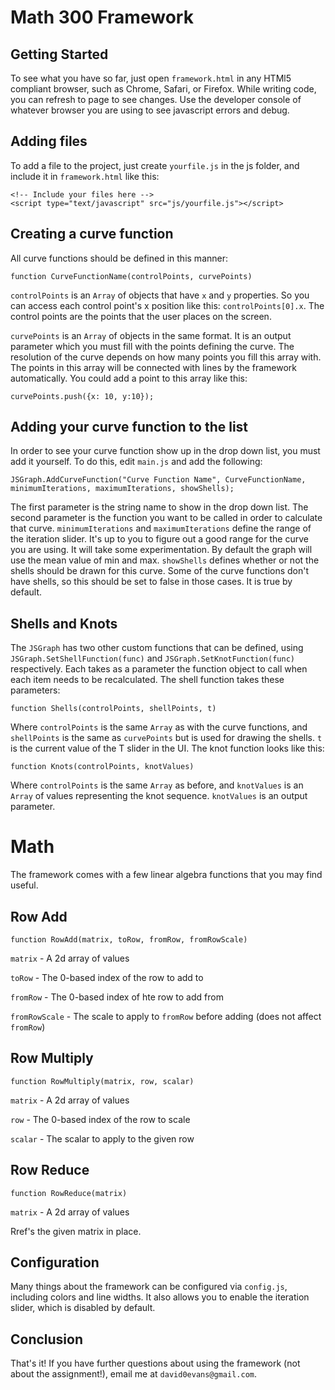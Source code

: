 Math 300 Framework
===

Getting Started
---
To see what you have so far, just open `framework.html` in any HTMl5 compliant browser, such as Chrome, Safari, or Firefox. While writing code, you can refresh to page to see changes. Use the developer console of whatever browser you are using to see javascript errors and debug.

Adding files
---
To add a file to the project, just create `yourfile.js` in the js folder, and include it in `framework.html` like this:

    <!-- Include your files here -->
    <script type="text/javascript" src="js/yourfile.js"></script>

Creating a curve function
---
All curve functions should be defined in this manner:

    function CurveFunctionName(controlPoints, curvePoints)

`controlPoints` is an `Array` of objects that have `x` and `y` properties. So you can access each control point's x position like this: `controlPoints[0].x`. The control points are the points that the user places on the screen.

`curvePoints` is an `Array` of objects in the same format. It is an output parameter which you must fill with the points defining the curve. The resolution of the curve depends on how many points you fill this array with. The points in this array will be connected with lines by the framework automatically. You could add a point to this array like this:

    curvePoints.push({x: 10, y:10});

Adding your curve function to the list
---
In order to see your curve function show up in the drop down list, you must add it yourself. To do this, edit `main.js` and add the following:

    JSGraph.AddCurveFunction("Curve Function Name", CurveFunctionName, minimumIterations, maximumIterations, showShells);

  The first parameter is the string name to show in the drop down list. The second parameter is the function you want to be called in order to calculate that curve. `minimumIterations` and `maximumIterations` define the range of the iteration slider. It's up to you to figure out a good range for the curve you are using. It will take some experimentation. By default the graph will use the mean value of min and max. `showShells` defines whether or not the shells should be drawn for this curve. Some of the curve functions don't have shells, so this should be set to false in those cases. It is true by default.

Shells and Knots
---
  The `JSGraph` has two other custom functions that can be defined, using `JSGraph.SetShellFunction(func)` and `JSGraph.SetKnotFunction(func)` respectively. Each takes as a parameter the function object to call when each item needs to be recalculated. The shell function takes these parameters:

    function Shells(controlPoints, shellPoints, t)

Where `controlPoints` is the same `Array` as with the curve functions, and `shellPoints` is the same as `curvePoints` but is used for drawing the shells. `t` is the current value of the T slider in the UI. The knot function looks like this:

    function Knots(controlPoints, knotValues)

Where `controlPoints` is the same `Array` as before, and `knotValues` is an `Array` of values representing the knot sequence. `knotValues` is an output parameter.

Math
===
The framework comes with a few linear algebra functions that you may find useful.


Row Add
---
    function RowAdd(matrix, toRow, fromRow, fromRowScale)

`matrix` - A 2d array of values

`toRow` - The 0-based index of the row to add to

`fromRow` - The 0-based index of hte row to add from

`fromRowScale` - The scale to apply to `fromRow` before adding (does not affect `fromRow`)


Row Multiply
---
    function RowMultiply(matrix, row, scalar)

`matrix` - A 2d array of values

`row` - The 0-based index of the row to scale

`scalar` - The scalar to apply to the given row

Row Reduce
---
    function RowReduce(matrix)

`matrix` - A 2d array of values

Rref's the given matrix in place.

Configuration
---

Many things about the framework can be configured via `config.js`, including colors and line widths. It also allows you to enable the iteration slider, which is disabled by default.

Conclusion
---
That's it! If you have further questions about using the framework (not about the assignment!), email me at `david0evans@gmail.com`.




